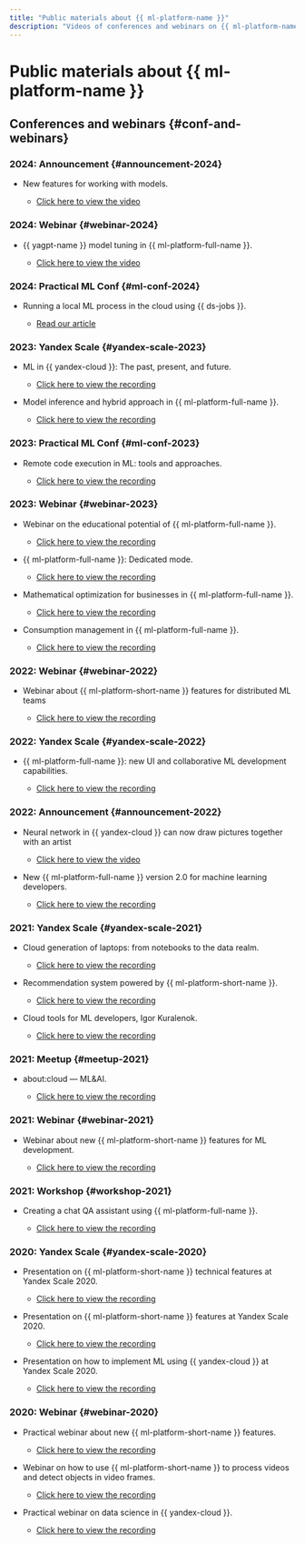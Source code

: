```yaml
---
title: "Public materials about {{ ml-platform-name }}"
description: "Videos of conferences and webinars on {{ ml-platform-name }}."
---
```


# Public materials about {{ ml-platform-name }}

## Conferences and webinars {#conf-and-webinars}

### 2024: Announcement {#announcement-2024}

* New features for working with models.

   * [Click here to view the video](https://www.youtube.com/watch?v=3W5ePOLQg64)

### 2024: Webinar {#webinar-2024}

* {{ yagpt-name }} model tuning in {{ ml-platform-full-name }}.

   * [Click here to view the video](https://www.youtube.com/watch?v=hGrH0Shovtk)

### 2024: Practical ML Conf {#ml-conf-2024}

* Running a local ML process in the cloud using {{ ds-jobs }}.

   * [Read our article](https://habr.com/ru/companies/yandex_cloud_and_infra/articles/788872/)

### 2023: Yandex Scale {#yandex-scale-2023}

* ML in {{ yandex-cloud }}: The past, present, and future.

   * [Click here to view the recording](https://www.youtube.com/watch?v=90jIHP2F-zA)

* Model inference and hybrid approach in {{ ml-platform-full-name }}.

   * [Click here to view the recording](https://www.youtube.com/watch?v=8asQwGQdr0w)

### 2023: Practical ML Conf {#ml-conf-2023}

* Remote code execution in ML: tools and approaches.

   * [Click here to view the recording](https://youtu.be/iWnh2Da1RG4?si=R26ZdYqwqqQrv8rR)

### 2023: Webinar {#webinar-2023}

* Webinar on the educational potential of {{ ml-platform-full-name }}.

   * [Click here to view the recording](https://www.youtube.com/watch?v=pRTKbG-kaUg)

* {{ ml-platform-full-name }}: Dedicated mode.

   * [Click here to view the recording](https://www.youtube.com/watch?v=U4rxkHKqm2U)

* Mathematical optimization for businesses in {{ ml-platform-full-name }}.

   * [Click here to view the recording](https://www.youtube.com/watch?v=fOzDMNAGQXw)

* Consumption management in {{ ml-platform-full-name }}.

   * [Click here to view the recording](https://www.youtube.com/watch?v=NmF2L3hF7Xk)

### 2022: Webinar {#webinar-2022}

* Webinar about {{ ml-platform-short-name }} features for distributed ML teams

   * [Click here to view the recording](https://youtu.be/xM0qdz5wJdE)

### 2022: Yandex Scale {#yandex-scale-2022}

* {{ ml-platform-full-name }}: new UI and collaborative ML development capabilities.

   * [Click here to view the recording](https://youtu.be/xzEW5g7WVd4)

### 2022: Announcement {#announcement-2022}

* Neural network in {{ yandex-cloud }} can now draw pictures together with an artist

   * [Click here to view the video](https://youtu.be/eDfMYlQv5_4)

* New {{ ml-platform-full-name }} version 2.0 for machine learning developers.

   * [Click here to view the recording](https://youtu.be/Mhjkh386Ajw)

### 2021: Yandex Scale {#yandex-scale-2021}

* Cloud generation of laptops: from notebooks to the data realm.

   * [Click here to view the recording](https://youtu.be/vKLqfcKXRo8)

* Recommendation system powered by {{ ml-platform-short-name }}.

   * [Click here to view the recording](https://youtu.be/oavkOOJMVK8)

* Cloud tools for ML developers, Igor Kuralenok.

   * [Click here to view the recording](https://youtu.be/euqmLppB4f0)

### 2021: Meetup {#meetup-2021}

* about:cloud — ML&AI.

   * [Click here to view the recording](https://youtu.be/qWO2P0Mc_Bc)

### 2021: Webinar {#webinar-2021}

* Webinar about new {{ ml-platform-short-name }} features for ML development.

   * [Click here to view the recording](https://youtu.be/udZcoKwb6aM)

### 2021: Workshop {#workshop-2021}

* Creating a chat QA assistant using {{ ml-platform-full-name }}.

   * [Click here to view the recording](https://youtu.be/fHQAT6rYO7c)

### 2020: Yandex Scale {#yandex-scale-2020}

* Presentation on {{ ml-platform-short-name }} technical features at Yandex Scale 2020.
   * [Click here to view the recording](https://youtu.be/5y2-x9GcITs)

* Presentation on {{ ml-platform-short-name }} features at Yandex Scale 2020.
   * [Click here to view the recording](https://youtu.be/MtXpZ4RZAjk)

* Presentation on how to implement ML using {{ yandex-cloud }} at Yandex Scale 2020.
   * [Click here to view the recording](https://youtu.be/MxuABVNZV38)

### 2020: Webinar {#webinar-2020}

* Practical webinar about new {{ ml-platform-short-name }} features.

   * [Click here to view the recording](https://youtu.be/70lIkTJjAZU)

* Webinar on how to use {{ ml-platform-short-name }} to process videos and detect objects in video frames.

   * [Click here to view the recording](https://youtu.be/55qc9YHbVwE)

* Practical webinar on data science in {{ yandex-cloud }}.

   * [Click here to view the recording](https://youtu.be/5o5OJOwDfaU)